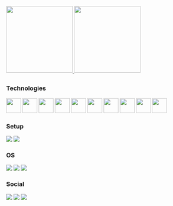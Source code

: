 <a href="https://github.com/gabriel9820">
  <img height="180em" src="https://github-readme-stats.vercel.app/api?username=gabriel9820&count_private=true&show_icons=true&theme=react" />
  <img height="180em" src="https://github-readme-stats.vercel.app/api/top-langs/?username=gabriel9820&layout=compact&theme=react" />
</a>

##

### Technologies
<div>
  <img height="40" width="40" src="https://cdn.jsdelivr.net/gh/devicons/devicon/icons/typescript/typescript-original.svg" />            
  <img height="40" width="40" src="https://cdn.jsdelivr.net/gh/devicons/devicon/icons/javascript/javascript-original.svg" />            
  <img height="40" width="40" src="https://cdn.jsdelivr.net/gh/devicons/devicon/icons/csharp/csharp-original.svg" />            
  <img height="40" width="40" src="https://cdn.jsdelivr.net/gh/devicons/devicon/icons/html5/html5-original.svg" />            
  <img height="40" width="40" src="https://cdn.jsdelivr.net/gh/devicons/devicon/icons/css3/css3-original.svg" />            
  <img height="40" width="40" src="https://cdn.jsdelivr.net/gh/devicons/devicon/icons/react/react-original.svg" />            
  <img height="40" width="40" src="https://cdn.jsdelivr.net/gh/devicons/devicon/icons/nestjs/nestjs-plain.svg" />            
  <img height="40" width="40" src="https://cdn.jsdelivr.net/gh/devicons/devicon/icons/dotnetcore/dotnetcore-original.svg" />   
  <img height="40" width="40" src="https://cdn.jsdelivr.net/gh/devicons/devicon/icons/docker/docker-original.svg" />
  <img height="40" width="40" src="https://cdn.jsdelivr.net/gh/devicons/devicon/icons/postgresql/postgresql-original.svg" />
</div>

### Setup
<div> 
  <img src="https://img.shields.io/badge/Intel-CORE_I7_7700-0071C5?style=for-the-badge&logo=intel&logoColor=white" />
  <img src="https://img.shields.io/badge/NVIDIA-GTX_970-76B900?style=for-the-badge&logo=nvidia&logoColor=white"/>
</div>

### OS
<div> 
  <img src="https://img.shields.io/badge/Windows-0078D6?style=for-the-badge&logo=windows&logoColor=white" />
  <img src="https://img.shields.io/badge/Ubuntu-E95420?style=for-the-badge&logo=ubuntu&logoColor=white" />
  <img src="https://img.shields.io/badge/Kali_Linux-557C94?style=for-the-badge&logo=kali-linux&logoColor=white" />
 </div>
 
### Social
<div> 
  <img src="https://img.shields.io/badge/LinkedIn-0077B5?style=for-the-badge&logo=linkedin&logoColor=white" />
  <img src="https://img.shields.io/badge/Facebook-1877F2?style=for-the-badge&logo=facebook&logoColor=white" />
  <img src="https://img.shields.io/badge/Instagram-E4405F?style=for-the-badge&logo=instagram&logoColor=white" />
</div>
